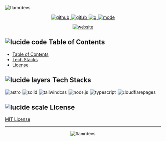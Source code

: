 <picture>
  <source media="(prefers-color-scheme: dark)" srcset="https://flamrdevs.pages.dev/svgs/animated-cover-dark.svg">
  <img alt="flamrdevs" src="https://flamrdevs.pages.dev/svgs/animated-cover-light.svg">
</picture>

<p align="center">
  <a title="github" href="https://github.com/flamrdevs">
    <picture>
      <source media="(prefers-color-scheme: dark)" srcset="https://flamrdevs.cyclic.app/core/icon-button/simple?t=dark&i=github">
      <img alt="github" src="https://flamrdevs.cyclic.app/core/icon-button/simple?t=light&i=github" hspace="1">
    </picture>
  </a>
  <a title="gitlab" href="https://gitlab.com/flamrdevs">
    <picture>
      <source media="(prefers-color-scheme: dark)" srcset="https://flamrdevs.cyclic.app/core/icon-button/simple?t=dark&i=gitlab">
      <img alt="gitlab" src="https://flamrdevs.cyclic.app/core/icon-button/simple?t=light&i=gitlab" hspace="1">
    </picture>
  </a>
  <a title="x" href="https://x.com/flamrdevs">
    <picture>
      <source media="(prefers-color-scheme: dark)" srcset="https://flamrdevs.cyclic.app/core/icon-button/simple?t=dark&i=x">
      <img alt="x" src="https://flamrdevs.cyclic.app/core/icon-button/simple?t=light&i=x" hspace="1">
    </picture>
  </a>
  <a title="mode" href="https://github.com/settings/appearance">
    <picture>
      <source media="(prefers-color-scheme: dark)" srcset="https://flamrdevs.cyclic.app/core/icon-button/lucide?t=dark&i=moon">
      <img alt="mode" src="https://flamrdevs.cyclic.app/core/icon-button/lucide?t=light&i=sun" hspace="1">
    </picture>
  </a>
</p>

<p align="center">
  <a title="website" href="https://flamrdevs.vercel.app">
    <picture>
      <source media="(prefers-color-scheme: dark)" srcset="https://flamrdevs.cyclic.app/core/button?t=dark&v=website">
      <img alt="website" src="https://flamrdevs.cyclic.app/core/button?t=light&v=website" hspace="1">
    </picture>
  </a>
</p>

<h2 id="table-of-contents">
  <picture>
    <source media="(prefers-color-scheme: dark)" srcset="https://flamrdevs.cyclic.app/icon/lucide?t=dark&i=code">
    <img alt="lucide code" src="https://flamrdevs.cyclic.app/icon/lucide?t=light&i=code" hspace="1">
  </picture>
  <span>
    Table of Contents
  </span>
</h2>

- [Table of Contents](#table-of-contents)
- [Tech Stacks](#tech-stacks)
- [License](#license)

<h2 id="tech-stacks">
  <picture>
    <source media="(prefers-color-scheme: dark)" srcset="https://flamrdevs.cyclic.app/icon/lucide?t=dark&i=layers">
    <img alt="lucide layers" src="https://flamrdevs.cyclic.app/icon/lucide?t=light&i=layers" hspace="1">
  </picture>
  <span>
    Tech Stacks
  </span>
</h2>

<p align="left">
  <picture title="astro">
    <source media="(prefers-color-scheme: dark)" srcset="https://flamrdevs.cyclic.app/core/icon-button/simple?t=dark&i=astro">
    <img alt="astro" src="https://flamrdevs.cyclic.app/core/icon-button/simple?t=light&i=astro" hspace="1">
  </picture>
  <picture title="solid">
    <source media="(prefers-color-scheme: dark)" srcset="https://flamrdevs.cyclic.app/core/icon-button/simple?t=dark&i=solid">
    <img alt="solid" src="https://flamrdevs.cyclic.app/core/icon-button/simple?t=light&i=solid" hspace="1">
  </picture>
  <picture title="tailwindcss">
    <source media="(prefers-color-scheme: dark)" srcset="https://flamrdevs.cyclic.app/core/icon-button/simple?t=dark&i=tailwindcss">
    <img alt="tailwindcss" src="https://flamrdevs.cyclic.app/core/icon-button/simple?t=light&i=tailwindcss" hspace="1">
  </picture>
  <picture title="node.js">
    <source media="(prefers-color-scheme: dark)" srcset="https://flamrdevs.cyclic.app/core/icon-button/simple?t=dark&i=node.js">
    <img alt="node.js" src="https://flamrdevs.cyclic.app/core/icon-button/simple?t=light&i=node.js" hspace="1">
  </picture>
  <picture title="typescript">
    <source media="(prefers-color-scheme: dark)" srcset="https://flamrdevs.cyclic.app/core/icon-button/simple?t=dark&i=typescript">
    <img alt="typescript" src="https://flamrdevs.cyclic.app/core/icon-button/simple?t=light&i=typescript" hspace="1">
  </picture>
  <picture title="cloudflarepages">
    <source media="(prefers-color-scheme: dark)" srcset="https://flamrdevs.cyclic.app/core/icon-button/simple?t=dark&i=cloudflarepages">
    <img alt="cloudflarepages" src="https://flamrdevs.cyclic.app/core/icon-button/simple?t=light&i=cloudflarepages" hspace="1">
  </picture>
</p>

<h2 id="license">
  <picture>
    <source media="(prefers-color-scheme: dark)" srcset="https://flamrdevs.cyclic.app/icon/lucide?t=dark&i=scale">
    <img alt="lucide scale" src="https://flamrdevs.cyclic.app/icon/lucide?t=light&i=scale" hspace="1">
  </picture>
  <span>
    License
  </span>
</h2>

[MIT License](./LICENSE)

<hr />

<p align="center">
  <picture title="flamrdevs">
    <source media="(prefers-color-scheme: dark)" srcset="https://flamrdevs.cyclic.app/core/badge/flamrdevs?t=dark&v=flamrdevs">
    <img alt="flamrdevs" src="https://flamrdevs.cyclic.app/core/badge/flamrdevs?t=light&v=flamrdevs" hspace="1">
  </picture>
</p>
